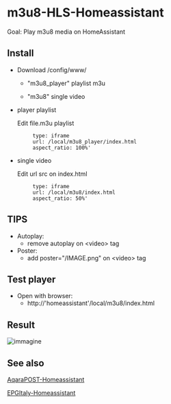 # m3u8-HLS-Homeassistant
Goal: Play m3u8 media on HomeAssistant

## Install ##
* Download  /config/www/

     * "m3u8_player" playlist m3u
  
     * "m3u8" single video 
  
* player playlist
 
   Edit file.m3u playlist
 
  
           type: iframe
           url: /local/m3u8_player/index.html
           aspect_ratio: 100%'


* single video
 
   Edit url src on index.html
 
  
           type: iframe
           url: /local/m3u8/index.html
           aspect_ratio: 50%'
      
## TIPS ##
* Autoplay:
    * remove autoplay on \<video\> tag
* Poster:
    * add poster="/IMAGE.png" on \<video\> tag

## Test player ##
* Open with browser:
     * http://'homeassistant'/local/m3u8/index.html


 ## Result ##
![immagine](https://github.com/user-attachments/assets/85d21159-13e2-4f85-8a0d-615381adbd87)




## See also ##

[AqaraPOST-Homeassistant](https://github.com/sdavides/AqaraPOST-Homeassistant/)

[EPGItaly-Homeassistant](https://github.com/sdavides/EPGItaly-Homeassistant/)

     

